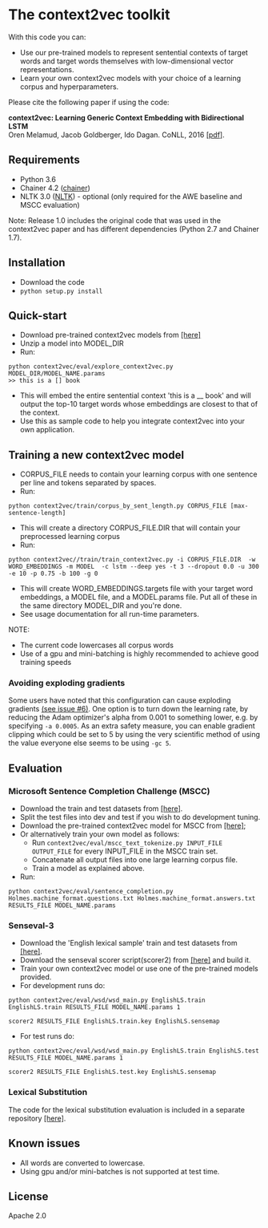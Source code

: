 # The context2vec toolkit

With this code you can:
* Use our pre-trained models to represent sentential contexts of target words and target words themselves with low-dimensional vector representations.
* Learn your own context2vec models with your choice of a learning corpus and hyperparameters.

Please cite the following paper if using the code:

**context2vec: Learning Generic Context Embedding with Bidirectional LSTM**  
Oren Melamud, Jacob Goldberger, Ido Dagan. CoNLL, 2016 [[pdf]](http://u.cs.biu.ac.il/~melamuo/publications/context2vec_conll16.pdf).

## Requirements

* Python 3.6
* Chainer 4.2 ([chainer](http://chainer.org/))
* NLTK 3.0 ([NLTK](http://www.nltk.org/))  - optional (only required for the AWE baseline and MSCC evaluation)

Note: Release 1.0 includes the original code that was used in the context2vec paper and has different dependencies (Python 2.7 and Chainer 1.7).

## Installation

* Download the code
* ```python setup.py install```

## Quick-start

* Download pre-trained context2vec models from [[here]](http://u.cs.biu.ac.il/~nlp/resources/downloads/context2vec/)
* Unzip a model into MODEL_DIR
* Run:
```
python context2vec/eval/explore_context2vec.py MODEL_DIR/MODEL_NAME.params
>> this is a [] book
```
* This will embed the entire sentential context 'this is a \_\_ book' and will output the top-10 target words whose embeddings are closest to that of the context.
* Use this as sample code to help you integrate context2vec into your own application.

## Training a new context2vec model

* CORPUS_FILE needs to contain your learning corpus with one sentence per line and tokens separated by spaces.
* Run:
```
python context2vec/train/corpus_by_sent_length.py CORPUS_FILE [max-sentence-length]
```
* This will create a directory CORPUS_FILE.DIR that will contain your preprocessed learning corpus
* Run:
```
python context2vec//train/train_context2vec.py -i CORPUS_FILE.DIR  -w  WORD_EMBEDDINGS -m MODEL  -c lstm --deep yes -t 3 --dropout 0.0 -u 300 -e 10 -p 0.75 -b 100 -g 0
```
* This will create WORD_EMBEDDINGS.targets file with your target word embeddings, a MODEL file, and a MODEL.params file. Put all of these in the same directory MODEL_DIR and you're done.
* See usage documentation for all run-time parameters.
  
NOTE:   
* The current code lowercases all corpus words
* Use of a gpu and mini-batching is highly recommended to achieve good training speeds

### Avoiding exploding gradients

Some users have noted that this configuration can cause exploding gradients
[(see issue #6)](https://github.com/orenmel/context2vec/issues/6). One option
is to turn down the learning rate, by reducing the Adam optimizer's alpha from
0.001 to something lower, e.g. by specifying `-a 0.0005`. As an extra safety
measure, you can enable gradient clipping which could be set to 5 by using the
very scientific method of using the value everyone else seems to be using `-gc
5`.

## Evaluation

### Microsoft Sentence Completion Challenge (MSCC)

* Download the train and test datasets from [[here]](https://www.microsoft.com/en-us/research/project/msr-sentence-completion-challenge/).
* Split the test files into dev and test if you wish to do development tuning.
* Download the pre-trained context2vec model for MSCC from [[here]](http://u.cs.biu.ac.il/~nlp/resources/downloads/context2vec/);
* Or alternatively train your own model as follows:
	- Run ```context2vec/eval/mscc_text_tokenize.py INPUT_FILE OUTPUT_FILE``` for every INPUT_FILE in the MSCC train set.
	- Concatenate all output files into one large learning corpus file.
	- Train a model as explained above.
* Run:  
```
python context2vec/eval/sentence_completion.py Holmes.machine_format.questions.txt Holmes.machine_format.answers.txt RESULTS_FILE MODEL_NAME.params
```


### Senseval-3

* Download the 'English lexical sample' train and test datasets from [[here]](http://web.eecs.umich.edu/~mihalcea/senseval/senseval3/data.html).
* Download the senseval scorer script(scorer2) from [[here]](http://web.eecs.umich.edu/~mihalcea/senseval/senseval3/scoring/scorer2.c) and build it.
* Train your own context2vec model or use one of the pre-trained models provided.
* For development runs do:
```
python context2vec/eval/wsd/wsd_main.py EnglishLS.train EnglishLS.train RESULTS_FILE MODEL_NAME.params 1
```
```
scorer2 RESULTS_FILE EnglishLS.train.key EnglishLS.sensemap
```
* For test runs do:
```
python context2vec/eval/wsd/wsd_main.py EnglishLS.train EnglishLS.test RESULTS_FILE MODEL_NAME.params 1
```
```
scorer2 RESULTS_FILE EnglishLS.test.key EnglishLS.sensemap
```



### Lexical Substitution

The code for the lexical substitution evaluation is included in a separate repository [[here]](https://github.com/orenmel/lexsub).

## Known issues

* All words are converted to lowercase.
* Using gpu and/or mini-batches is not supported at test time.


## License

Apache 2.0




